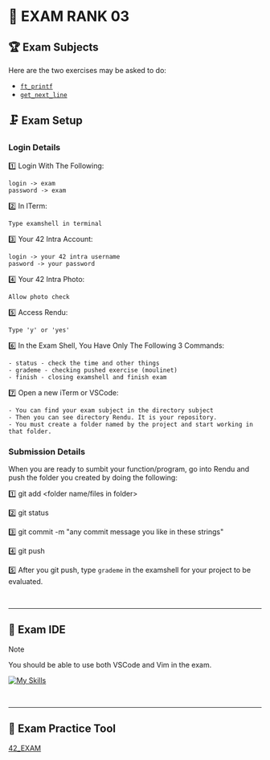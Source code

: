 # 🦆 EXAM RANK 03

## 🏆 Exam Subjects

Here are the two exercises may be asked to do:
-	[`ft_printf`](https://github.com/Kr1sNg/C-la-vie/tree/main/42exam/Exam-Rank-03/ft_printf)
-	[`get_next_line`](https://github.com/Kr1sNg/C-la-vie/tree/main/42exam/Exam-Rank-03/get_next_line)


## 🗜️ Exam Setup

### Login Details

:one: Login With The Following:
```
login -> exam
password -> exam
```
:two: In ITerm:
```
Type examshell in terminal
```
:three: Your 42 Intra Account:
```
login -> your 42 intra username
pasword -> your password
```
:four: Your 42 Intra Photo:
```
Allow photo check
```
:five: Access Rendu:
```
Type 'y' or 'yes'
```
:six: In the Exam Shell, You Have Only The Following 3 Commands:
```
- status - check the time and other things
- grademe - checking pushed exercise (moulinet)
- finish - closing examshell and finish exam
```
:seven: Open a new iTerm or VSCode:
```
- You can find your exam subject in the directory subject
- Then you can see directory Rendu. It is your repository.
- You must create a folder named by the project and start working in that folder.
```

### Submission Details

When you are ready to sumbit your function/program, go into Rendu and push the folder you created by doing the following:

:one: git add <folder name/files in folder>

:two: git status

:three: git commit -m "any commit message you like in these strings"

:four: git push

:five: After you git push, type `grademe` in the examshell for your project to be evaluated. 

<br>

---
## 🔧 Exam IDE

> [!NOTE]
You should be able to use both VSCode and Vim in the exam.

[![My Skills](https://skillicons.dev/icons?i=vscode,vim)](https://skillicons.dev)

<br>

---
## 💯 Exam Practice Tool
[42_EXAM](https://github.com/JCluzet/42_EXAM)

